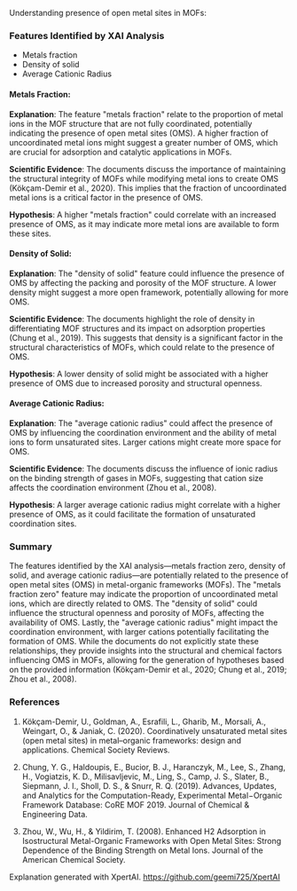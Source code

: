 Understanding presence of open metal sites in MOFs:
### Features Identified by XAI Analysis
- Metals fraction
- Density of solid
- Average Cationic Radius

#### Metals Fraction:
**Explanation**: The feature "metals fraction" relate to the proportion of metal ions in the MOF structure that are not fully coordinated, potentially indicating the presence of open metal sites (OMS). A higher fraction of uncoordinated metal ions might suggest a greater number of OMS, which are crucial for adsorption and catalytic applications in MOFs.

**Scientific Evidence**: The documents discuss the importance of maintaining the structural integrity of MOFs while modifying metal ions to create OMS (Kökçam-Demir et al., 2020). This implies that the fraction of uncoordinated metal ions is a critical factor in the presence of OMS.

**Hypothesis**: A higher "metals fraction" could correlate with an increased presence of OMS, as it may indicate more metal ions are available to form these sites.

#### Density of Solid:
**Explanation**: The "density of solid" feature could influence the presence of OMS by affecting the packing and porosity of the MOF structure. A lower density might suggest a more open framework, potentially allowing for more OMS.

**Scientific Evidence**: The documents highlight the role of density in differentiating MOF structures and its impact on adsorption properties (Chung et al., 2019). This suggests that density is a significant factor in the structural characteristics of MOFs, which could relate to the presence of OMS.

**Hypothesis**: A lower density of solid might be associated with a higher presence of OMS due to increased porosity and structural openness.

#### Average Cationic Radius:
**Explanation**: The "average cationic radius" could affect the presence of OMS by influencing the coordination environment and the ability of metal ions to form unsaturated sites. Larger cations might create more space for OMS.

**Scientific Evidence**: The documents discuss the influence of ionic radius on the binding strength of gases in MOFs, suggesting that cation size affects the coordination environment (Zhou et al., 2008).

**Hypothesis**: A larger average cationic radius might correlate with a higher presence of OMS, as it could facilitate the formation of unsaturated coordination sites.

### Summary
The features identified by the XAI analysis—metals fraction zero, density of solid, and average cationic radius—are potentially related to the presence of open metal sites (OMS) in metal-organic frameworks (MOFs). The "metals fraction zero" feature may indicate the proportion of uncoordinated metal ions, which are directly related to OMS. The "density of solid" could influence the structural openness and porosity of MOFs, affecting the availability of OMS. Lastly, the "average cationic radius" might impact the coordination environment, with larger cations potentially facilitating the formation of OMS. While the documents do not explicitly state these relationships, they provide insights into the structural and chemical factors influencing OMS in MOFs, allowing for the generation of hypotheses based on the provided information (Kökçam-Demir et al., 2020; Chung et al., 2019; Zhou et al., 2008).

### References
1. Kökçam-Demir, U., Goldman, A., Esrafili, L., Gharib, M., Morsali, A., Weingart, O., & Janiak, C. (2020). Coordinatively unsaturated metal sites (open metal sites) in metal–organic frameworks: design and applications. Chemical Society Reviews.

2. Chung, Y. G., Haldoupis, E., Bucior, B. J., Haranczyk, M., Lee, S., Zhang, H., Vogiatzis, K. D., Milisavljevic, M., Ling, S., Camp, J. S., Slater, B., Siepmann, J. I., Sholl, D. S., & Snurr, R. Q. (2019). Advances, Updates, and Analytics for the Computation-Ready, Experimental Metal−Organic Framework Database: CoRE MOF 2019. Journal of Chemical & Engineering Data.

3. Zhou, W., Wu, H., & Yildirim, T. (2008). Enhanced H2 Adsorption in Isostructural Metal-Organic Frameworks with Open Metal Sites: Strong Dependence of the Binding Strength on Metal Ions. Journal of the American Chemical Society.

Explanation generated with XpertAI. https://github.com/geemi725/XpertAI